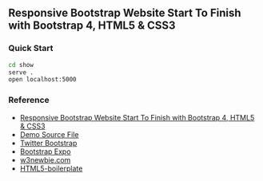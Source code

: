 ## Responsive Bootstrap Website Start To Finish with Bootstrap 4, HTML5 & CSS3

### Quick Start

```bash
cd show
serve .
open localhost:5000
```

### Reference

- [Responsive Bootstrap Website Start To Finish with Bootstrap 4, HTML5 & CSS3](https://www.youtube.com/watch?v=9cKsq14Kfsw)
- [Demo Source File](https://www.w3newbie.com/download/7333/)
- [Twitter Bootstrap](https://getbootstrap.com/docs/4.1/getting-started/introduction/)
- [Bootstrap Expo](https://expo.getbootstrap.com/)
- [w3newbie.com](http://w3newbie.com/)
- [HTML5-boilerplate](https://github.com/h5bp/html5-boilerplate)
